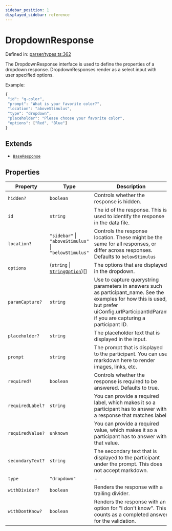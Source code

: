 ```yaml
---
sidebar_position: 1
displayed_sidebar: reference
---
```


# DropdownResponse

Defined in: [parser/types.ts:362](https://github.com/revisit-studies/study/blob/8321281ac346f1aa0a6d05a2638ef2608adef62e/src/parser/types.ts#L362)

The DropdownResponse interface is used to define the properties of a dropdown response.
DropdownResponses render as a select input with user specified options.

Example:
```js
{
 "id": "q-color",
 "prompt": "What is your favorite color?",
 "location": "aboveStimulus",
 "type": "dropdown",
 "placeholder": "Please choose your favorite color",
 "options": ["Red", "Blue"]
}
 ```

## Extends

- [`BaseResponse`](BaseResponse.md)

## Properties

| Property | Type | Description | Inherited from | Defined in |
| ------ | ------ | ------ | ------ | ------ |
| <a id="hidden"></a> `hidden?` | `boolean` | Controls whether the response is hidden. | [`BaseResponse`](BaseResponse.md).[`hidden`](BaseResponse.md#hidden) | [parser/types.ts:185](https://github.com/revisit-studies/study/blob/8321281ac346f1aa0a6d05a2638ef2608adef62e/src/parser/types.ts#L185) |
| <a id="id"></a> `id` | `string` | The id of the response. This is used to identify the response in the data file. | [`BaseResponse`](BaseResponse.md).[`id`](BaseResponse.md#id) | [parser/types.ts:169](https://github.com/revisit-studies/study/blob/8321281ac346f1aa0a6d05a2638ef2608adef62e/src/parser/types.ts#L169) |
| <a id="location"></a> `location?` | `"sidebar"` \| `"aboveStimulus"` \| `"belowStimulus"` | Controls the response location. These might be the same for all responses, or differ across responses. Defaults to `belowStimulus` | [`BaseResponse`](BaseResponse.md).[`location`](BaseResponse.md#location) | [parser/types.ts:177](https://github.com/revisit-studies/study/blob/8321281ac346f1aa0a6d05a2638ef2608adef62e/src/parser/types.ts#L177) |
| <a id="options"></a> `options` | (`string` \| [`StringOption`](StringOption.md))[] | The options that are displayed in the dropdown. | - | [parser/types.ts:367](https://github.com/revisit-studies/study/blob/8321281ac346f1aa0a6d05a2638ef2608adef62e/src/parser/types.ts#L367) |
| <a id="paramcapture"></a> `paramCapture?` | `string` | Use to capture querystring parameters in answers such as participant_name. See the examples for how this is used, but prefer uiConfig.urlParticipantIdParam if you are capturing a participant ID. | [`BaseResponse`](BaseResponse.md).[`paramCapture`](BaseResponse.md#paramcapture) | [parser/types.ts:183](https://github.com/revisit-studies/study/blob/8321281ac346f1aa0a6d05a2638ef2608adef62e/src/parser/types.ts#L183) |
| <a id="placeholder"></a> `placeholder?` | `string` | The placeholder text that is displayed in the input. | - | [parser/types.ts:365](https://github.com/revisit-studies/study/blob/8321281ac346f1aa0a6d05a2638ef2608adef62e/src/parser/types.ts#L365) |
| <a id="prompt"></a> `prompt` | `string` | The prompt that is displayed to the participant. You can use markdown here to render images, links, etc. | [`BaseResponse`](BaseResponse.md).[`prompt`](BaseResponse.md#prompt) | [parser/types.ts:171](https://github.com/revisit-studies/study/blob/8321281ac346f1aa0a6d05a2638ef2608adef62e/src/parser/types.ts#L171) |
| <a id="required"></a> `required?` | `boolean` | Controls whether the response is required to be answered. Defaults to true. | [`BaseResponse`](BaseResponse.md).[`required`](BaseResponse.md#required) | [parser/types.ts:175](https://github.com/revisit-studies/study/blob/8321281ac346f1aa0a6d05a2638ef2608adef62e/src/parser/types.ts#L175) |
| <a id="requiredlabel"></a> `requiredLabel?` | `string` | You can provide a required label, which makes it so a participant has to answer with a response that matches label. | [`BaseResponse`](BaseResponse.md).[`requiredLabel`](BaseResponse.md#requiredlabel) | [parser/types.ts:181](https://github.com/revisit-studies/study/blob/8321281ac346f1aa0a6d05a2638ef2608adef62e/src/parser/types.ts#L181) |
| <a id="requiredvalue"></a> `requiredValue?` | `unknown` | You can provide a required value, which makes it so a participant has to answer with that value. | [`BaseResponse`](BaseResponse.md).[`requiredValue`](BaseResponse.md#requiredvalue) | [parser/types.ts:179](https://github.com/revisit-studies/study/blob/8321281ac346f1aa0a6d05a2638ef2608adef62e/src/parser/types.ts#L179) |
| <a id="secondarytext"></a> `secondaryText?` | `string` | The secondary text that is displayed to the participant under the prompt. This does not accept markdown. | [`BaseResponse`](BaseResponse.md).[`secondaryText`](BaseResponse.md#secondarytext) | [parser/types.ts:173](https://github.com/revisit-studies/study/blob/8321281ac346f1aa0a6d05a2638ef2608adef62e/src/parser/types.ts#L173) |
| <a id="type"></a> `type` | `"dropdown"` | - | - | [parser/types.ts:363](https://github.com/revisit-studies/study/blob/8321281ac346f1aa0a6d05a2638ef2608adef62e/src/parser/types.ts#L363) |
| <a id="withdivider"></a> `withDivider?` | `boolean` | Renders the response with a trailing divider. | [`BaseResponse`](BaseResponse.md).[`withDivider`](BaseResponse.md#withdivider) | [parser/types.ts:187](https://github.com/revisit-studies/study/blob/8321281ac346f1aa0a6d05a2638ef2608adef62e/src/parser/types.ts#L187) |
| <a id="withdontknow"></a> `withDontKnow?` | `boolean` | Renders the response with an option for "I don't know". This counts as a completed answer for the validation. | [`BaseResponse`](BaseResponse.md).[`withDontKnow`](BaseResponse.md#withdontknow) | [parser/types.ts:189](https://github.com/revisit-studies/study/blob/8321281ac346f1aa0a6d05a2638ef2608adef62e/src/parser/types.ts#L189) |
